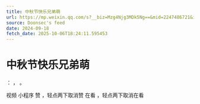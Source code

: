 ```yaml
---
title: 中秋节快乐兄弟萌
url: https://mp.weixin.qq.com/s?__biz=Mzg4Njg3MDk5Ng==&mid=2247486721&idx=1&sn=387212772a00934e67e34fd31245dedd
source: Doonsec's feed
date: 2024-09-18
fetch_date: 2025-10-06T18:24:11.595453
---
```


# 中秋节快乐兄弟萌

：
，
。

视频
小程序
赞
，轻点两下取消赞
在看
，轻点两下取消在看